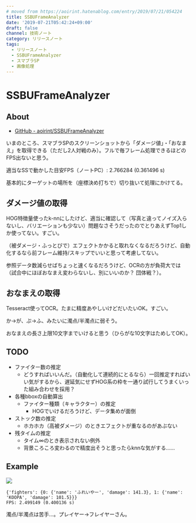 ```yaml
---
# moved from https://aoirint.hatenablog.com/entry/2019/07/21/054224
title: SSBUFrameAnalyzer
date: '2019-07-21T05:42:24+09:00'
draft: false
channel: 技術ノート
category: リリースノート
tags:
  - リリースノート
  - SSBUFrameAnalyzer
  - スマブラSP
  - 画像処理
---
```

# SSBUFrameAnalyzer

## About

- [GitHub - aoirint/SSBUFrameAnalyzer](https://github.com/aoirint/SSBUFrameAnalyzer)

いまのところ、スマブラSPのスクリーンショットから「ダメージ値」・「おなまえ」を取得できる（ただし2人対戦のみ）。フルで毎フレーム処理できるほどのFPS出ないと思う。

適当なSSで動かした目安FPS（ノートPC）: 2.766284 (0.361496 s)

基本的にターゲットの場所を（座標決め打ちで）切り抜いて処理にかけてる。

## ダメージ値の取得
HOG特徴量使ったk-nnにしたけど、適当に確認して（写真と違ってノイズ入らないし、バリエーションも少ない）問題なさそうだったのでとりあえずTop1しか使ってない。すごい。

（被ダメージ・ふっとびで）エフェクトかかると取れなくなるだろうけど、自動化するなら前フレーム維持/スキップでいいと思って考慮してない。

参照データ数減らせばちょっと速くなるだろうけど、OCRの方が負荷大では（試合中にほぼおなまえ変わらないし、別にいいのか？ 団体戦？）。

## おなまえの取得
Tesseract使ってOCR。たまに精度あやしいけどだいたいOK。すごい。

か→が、ぷ→ふ、みたいに濁点/半濁点に弱そう。

おなまえの長さ上限10文字までいけると思う（ひらがな10文字はためしてOK）。

## TODO

- ファイター数の推定
  - どうすればいいんだ。（自動化して連続的にとるなら）一回推定すればいい気がするから、遅延気にせずHOG系の枠を一通り試行してうまくいった組み合わせを採用？
- 各種bboxの自動算出
  - ファイター種類（キャラクター）の推定
    - HOGでいけるだろうけど、データ集めが面倒
- ストック数の推定
  - ホカホカ（高被ダメージ）のときエフェクトが重なるのがあぶない
- 残タイムの推定
  - タイム∞のとき表示されない例外
  - 背景ころころ変わるので精度出そうと思ったらknnな気がする......

## Example

![](images/20190721053044.png)

```shell
{'fighters': {0: {'name': 'ふれいやー', 'damage': 141.3}, 1: {'name': 'KOOPA', 'damage': 101.5}}}
FPS: 2.499149 (0.400136 s)
```

濁点/半濁点は苦手...。プレイヤー→フレイヤーさん。
